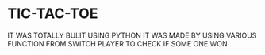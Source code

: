 # TIC-TAC-TOE
IT WAS TOTALLY BULIT USING PYTHON IT WAS MADE BY USING VARIOUS FUNCTION FROM SWITCH PLAYER TO CHECK IF SOME ONE WON
